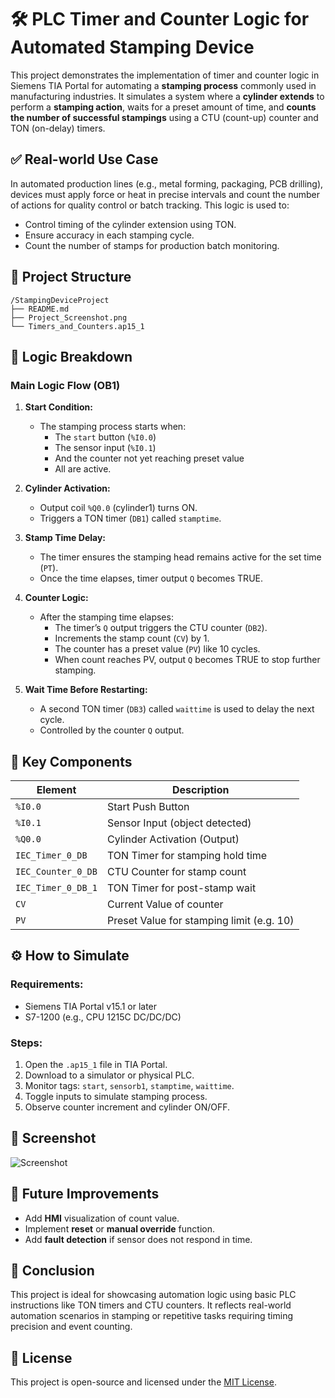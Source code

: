 
# 🛠 PLC Timer and Counter Logic for Automated Stamping Device

This project demonstrates the implementation of timer and counter logic in Siemens TIA Portal for automating a **stamping process** commonly used in manufacturing industries. It simulates a system where a **cylinder extends** to perform a **stamping action**, waits for a preset amount of time, and **counts the number of successful stampings** using a CTU (count-up) counter and TON (on-delay) timers.

## ✅ Real-world Use Case
In automated production lines (e.g., metal forming, packaging, PCB drilling), devices must apply force or heat in precise intervals and count the number of actions for quality control or batch tracking. This logic is used to:

- Control timing of the cylinder extension using TON.
- Ensure accuracy in each stamping cycle.
- Count the number of stamps for production batch monitoring.

## 📂 Project Structure

```
/StampingDeviceProject
├── README.md
├── Project_Screenshot.png
└── Timers_and_Counters.ap15_1
```

## 🔄 Logic Breakdown

### Main Logic Flow (OB1)

1. **Start Condition:**
   - The stamping process starts when:
     - The `start` button (`%I0.0`)
     - The sensor input (`%I0.1`)
     - And the counter not yet reaching preset value
     - All are active.

2. **Cylinder Activation:**
   - Output coil `%Q0.0` (cylinder1) turns ON.
   - Triggers a TON timer (`DB1`) called `stamptime`.

3. **Stamp Time Delay:**
   - The timer ensures the stamping head remains active for the set time (`PT`).
   - Once the time elapses, timer output `Q` becomes TRUE.

4. **Counter Logic:**
   - After the stamping time elapses:
     - The timer’s `Q` output triggers the CTU counter (`DB2`).
     - Increments the stamp count (`CV`) by 1.
     - The counter has a preset value (`PV`) like 10 cycles.
     - When count reaches PV, output `Q` becomes TRUE to stop further stamping.

5. **Wait Time Before Restarting:**
   - A second TON timer (`DB3`) called `waittime` is used to delay the next cycle.
   - Controlled by the counter `Q` output.

## 🧠 Key Components

| Element            | Description                                |
|--------------------|--------------------------------------------|
| `%I0.0`            | Start Push Button                          |
| `%I0.1`            | Sensor Input (object detected)             |
| `%Q0.0`            | Cylinder Activation (Output)               |
| `IEC_Timer_0_DB`   | TON Timer for stamping hold time           |
| `IEC_Counter_0_DB` | CTU Counter for stamp count                |
| `IEC_Timer_0_DB_1` | TON Timer for post-stamp wait              |
| `CV`               | Current Value of counter                   |
| `PV`               | Preset Value for stamping limit (e.g. 10)  |

## ⚙️ How to Simulate

### Requirements:
- Siemens TIA Portal v15.1 or later
- S7-1200 (e.g., CPU 1215C DC/DC/DC)

### Steps:
1. Open the `.ap15_1` file in TIA Portal.
2. Download to a simulator or physical PLC.
3. Monitor tags: `start`, `sensorb1`, `stamptime`, `waittime`.
4. Toggle inputs to simulate stamping process.
5. Observe counter increment and cylinder ON/OFF.

## 📸 Screenshot

![Screenshot](./Project_Screenshot.png)

## 🧪 Future Improvements

- Add **HMI** visualization of count value.
- Implement **reset** or **manual override** function.
- Add **fault detection** if sensor does not respond in time.

## 🏁 Conclusion

This project is ideal for showcasing automation logic using basic PLC instructions like TON timers and CTU counters. It reflects real-world automation scenarios in stamping or repetitive tasks requiring timing precision and event counting.

## 📘 License

This project is open-source and licensed under the [MIT License](LICENSE).
